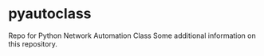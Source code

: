 # pyautoclass
Repo for Python Network Automation Class
Some additional information on this repository.
